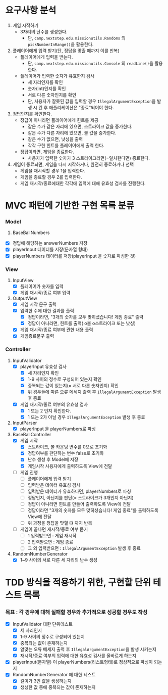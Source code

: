 # 요구사항 분석

1. 게임 시작하기
    + 3자리의 난수를 생성한다.
        + 단, ```camp.nextstep.edu.missionutils.Randoms``` 의 ```pickNumberInRange()```을 활용한다.
2. 플레이어에게 입력 받기(단, 정답을 맞출 때까지 이를 반복)
    + 플레이어에게 입력을 받는다.
        + 단, ```camp.nextstep.edu.missionutils.Console``` 의 ```readLine()```을 활용한다.
    + 플레이어가 입력한 숫자가 유효한지 검사
        + 세 자리인지를 확인
        + 숫자(int)인지를 확인
        + 서로 다른 숫자인지를 확인
        + 단, 사용자가 잘못된 값을 입력할 경우 ```IllegalArgumentException```을 발생 시 킨 후 애플리케이션은 "종료"되어야 한다.
3. 정답인지를 확인한다.
    + 정답이 아니라면 플레이어에게 힌트를 제공
        + 같은 수가 같은 자리에 있으면, 스트라이크 값을 증가한다.
        + 같은 수가 다른 자리에 있으면, 볼 값을 증가한다.
        + 같은 수가 없으면, 낫싱을 출력
        + 각각 구한 힌트를 플레이어에게 출력 한다.
    + 정답이라면, 게임을 종료한다.
        + 사용자가 입력한 숫자가 3 스트라이크라면(=일치한다면) 종료한다.
4. 게임이 종료되면, 게임을 다시 시작하거나, 완전히 종료하거나 선택
    + 게임을 재시작할 경우 1을 입력한다.
    + 게임을 종료할 경우 2를 입력한다.
    + 게임 재시작/종료에대한 각각에 입력에 대해 유효성 검사를 진행한다.

# MVC 패턴에 기반한 구현 목록 분류

### Model

1. BaseBallNumbers

+ [x] 정답에 해당하는 answerNumbers 저장
+ [x] playerInput 데이터를 저장(문자열 형태)
+ [x] playerNumbers 데이터를 저장(playerInput 을 숫자로 파싱한 것)

### View

1. InputView
    + [x] 플레이어가 숫자를 입력
    + [x] 게임 재시작/종료 여부 입력

2. OutputView
    + [x] 게임 시작 문구 출력
    + [x] 입력한 수에 대한 결과를 출력
        + [x] 정답이라면, "3개의 숫자를 모두 맞히셨습니다! 게임 종료" 출력
        + [x] 정답이 아니라면, 힌트를 출력( o볼 o스트라이크 또는 낫싱)
    + [x] 게임 재시작/종료 여부에 관한 내용 출력
    + [x] 게임종료문구 출력

### Controller

1. InputValidator
    + [x] playerInput 유효성 검사
        + [x] 세 자리인지 확인
        + [x] 1-9 사이의 정수로 구성되어 있는지 확인
        + [x] 중복되는 값이 있는지(= 서로 다른 숫자인지) 확인
        + [x] 위 경우들에 따른 오류 메세지 출력 후 ```IllegalArgumentException``` 발생 후 종료
    + [x] 게임 재시작/종료 여부의 유효성 검사
        + [x] 1 또는 2 인지 확인한다.
        + [x] 1 또는 2가 아닐 경우 ```IllegalArgumentException``` 발생 후 종료
2. InputParser
    + [x] playerInput 을 playerNumbers로 파싱
3. BaseBallController
    + [x] 게임 시작
        + [x] 스트라이크, 볼 카운팅 변수를 0으로 초기화
        + [x] 정답여부를 판단하는 변수 false로 초기화
        + [x] 난수 생성 후 Model에 저장
        + [x] 게임시작 사용자에게 출력하도록 View에 전달
    + [ ] 게임 진행
        + [ ] 플레이어에게 입력 받기
        + [ ] 입력받은 데이터 유효성 검사
        + [ ] 입력받은 데이터가 유효하다면, playerNumbers로 파싱
        + [ ] 정답인지, 아닌지를 판단(= 스트라이크가 3개인지 아닌지)
        + [ ] 정답이 아니라면 힌트를 만들어 출력하도록 View에 전달
        + [ ] 정답이라면 "3개의 숫자를 모두 맞히셨습니다! 게임 종료"를 출력하도록 View에 전달
        + [ ] 위 과정을 정답을 맞힐 떄 까지 반복
    + [ ] 게임이 끝나면 재시작/종료 여부 묻기
        + [ ] 1 입력받으면 : 게임 재시작
        + [ ] 2 입력받으면 : 게임 종료
        + [ ] 그 외 입력받으면 : ```IllegalArgumentException``` 발생 후 종료
4. RandomNumberGenerator
    + [x] 1~9 사이의 서로 다른 세 자리의 난수 생성

# TDD 방식을 적용하기 위한, 구현할 단위 테스트 목록

### 목표 : 각 경우에 대해 실패할 경우와 추가적으로 성공할 경우도 작성

+ [x] InputValidator 대한 단위테스트
    + [x] 세 자리인지
    + [x] 1-9 사이의 정수로 구성되어 있는지
    + [x] 중복되는 값이 존재하는지
    + [x] 알맞는 오류 메세지 출력 후 ```IllegalArgumentException```을 발생 시키는지
    + [x] 재시작/종료 여부의 입력에 대한 유효성 검사를 올바르게 하는지
+ [x] playerInput(문자열) 이 playerNumbers(리스트형태)로 정상적으로 파싱이 되는지
+ [x] RandomNumberGenerator 에 대한 테스트
    + [x] 길이가 3인 값을 생성하는지
    + [x] 생성한 값 중에 중복되는 값이 존재하는지 
